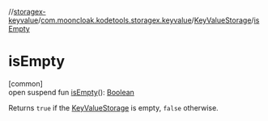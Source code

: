 //[storagex-keyvalue](../../../index.md)/[com.mooncloak.kodetools.storagex.keyvalue](../index.md)/[KeyValueStorage](index.md)/[isEmpty](is-empty.md)

# isEmpty

[common]\
open suspend fun [isEmpty](is-empty.md)(): [Boolean](https://kotlinlang.org/api/latest/jvm/stdlib/kotlin/-boolean/index.html)

Returns `true` if the [KeyValueStorage](index.md) is empty, `false` otherwise.
